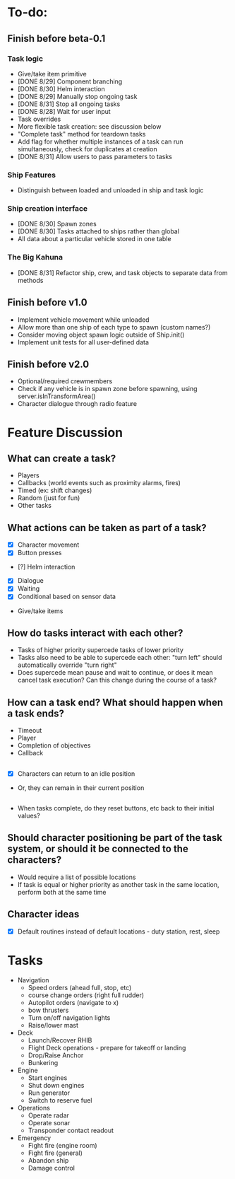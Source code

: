 # To-do:

## Finish before beta-0.1

### Task logic
- Give/take item primitive
- [DONE 8/29] Component branching
- [DONE 8/30] Helm interaction
- [DONE 8/29] Manually stop ongoing task
- [DONE 8/31] Stop all ongoing tasks
- [DONE 8/28] Wait for user input
- Task overrides
- More flexible task creation: see discussion below
- "Complete task" method for teardown tasks
- Add flag for whether multiple instances of a task can run simultaneously, check for duplicates at creation
- [DONE 8/31] Allow users to pass parameters to tasks

### Ship Features

- Distinguish between loaded and unloaded in ship and task logic

### Ship creation interface

- [DONE 8/30] Spawn zones
- [DONE 8/30] Tasks attached to ships rather than global
- All data about a particular vehicle stored in one table

### The Big Kahuna

- [DONE 8/31] Refactor ship, crew, and task objects to separate data from methods

## Finish before v1.0

- Implement vehicle movement while unloaded
- Allow more than one ship of each type to spawn (custom names?)
- Consider moving object spawn logic outside of Ship.init()
- Implement unit tests for all user-defined data

## Finish before v2.0

- Optional/required crewmembers 
- Check if any vehicle is in spawn zone before spawning, using server.isInTransformArea()
- Character dialogue through radio feature

# Feature Discussion

## What can create a task?

- Players  
- Callbacks (world events such as proximity alarms, fires)  
- Timed (ex: shift changes)  
- Random (just for fun)  
- Other tasks

## What actions can be taken as part of a task?

- [x] Character movement 
- [x] Button presses  
- [?] Helm interaction  
- [x] Dialogue  
- [x] Waiting  
- [x] Conditional based on sensor data  
- Give/take items

## How do tasks interact with each other? 

- Tasks of higher priority supercede tasks of lower priority  
- Tasks also need to be able to supercede each other: "turn left" should automatically override "turn right"  
- Does supercede mean pause and wait to continue, or does it mean cancel task execution? Can this change during the course of a task?

## How can a task end? What should happen when a task ends?

- Timeout
- Player
- Completion of objectives
- Callback
 
##

- [x] Characters can return to an idle position  
- Or, they can remain in their current position  

## 
 
- When tasks complete, do they reset buttons, etc back to their initial values? 

## Should character positioning be part of the task system, or should it be connected to the characters?

- Would require a list of possible locations  
- If task is equal or higher priority as another task in the same location, perform both at the same time 

## Character ideas

- [x] Default routines instead of default locations - duty station, rest, sleep

# Tasks
- Navigation
    - Speed orders (ahead full, stop, etc)
    - course change orders (right full rudder)
    - Autopilot orders (navigate to x)
    - bow thrusters
    - Turn on/off navigation lights
    - Raise/lower mast
- Deck
    - Launch/Recover RHIB
    - Flight Deck operations - prepare for takeoff or landing 
    - Drop/Raise Anchor
    - Bunkering
- Engine 
    - Start engines
    - Shut down engines
    - Run generator
    - Switch to reserve fuel
- Operations
    - Operate radar 
    - Operate sonar 
    - Transponder contact readout
- Emergency
    - Fight fire (engine room)
    - Fight fire (general)
    - Abandon ship 
    - Damage control